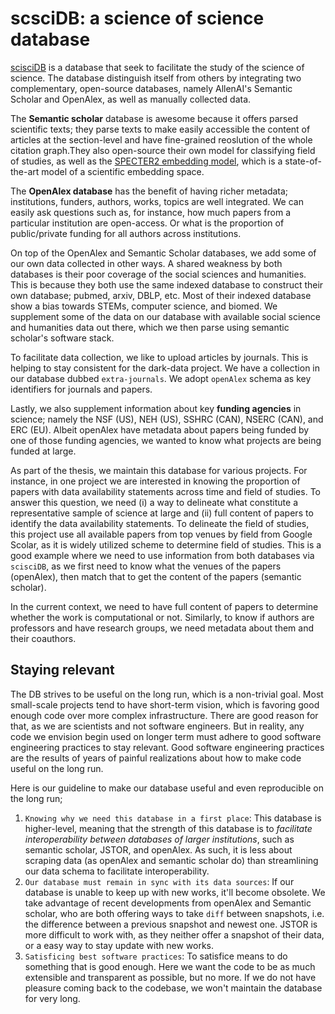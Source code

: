 <style type="text/css">

.focus {
  color: var(--theme-foreground-focus);
}

.invert {
  background-color: var(--theme-foreground-alt);
  color: var(--theme-background);
}

.crop {
  border-radius: 8px;
  margin: 1rem;
  max-width: calc(50% - 2rem);
  box-shadow: 0 0 0 0.75px rgba(128, 128, 128, 0.2), 0 6px 12px 6px rgba(0, 0, 0, 0.4);
  aspect-ratio: 3024 / 1888;
  object-fit: cover;
  object-position: 0 100%;
}

.wbr::before {
  content: "\200b";
}

.wide {
  max-width: 960px;
}

figcaption code {
  font-size: 90%; /* TODO move to global.css */
}

</style>


# scsciDB: a science of science database

[scisciDB](https://github.com/jstonge/scisciDB) is a database that seek to facilitate the study of the science of science. The database distinguish itself from others by integrating two complementary, open-source databases, namely AllenAI's Semantic Scholar and OpenAlex, as well as manually collected data. 

The **Semantic scholar** database is awesome because it offers parsed scientific texts; they parse texts to make easily accessible the content of articles at the section-level and have fine-grained reoslution of the whole citation graph.They also open-source their own model for classifying field of studies, as well as the [SPECTER2 embedding model](https://blog.allenai.org/specter2-adapting-scientific-document-embeddings-to-multiple-fields-and-task-formats-c95686c06567), which is a state-of-the-art model of a scientific embedding space.

The **OpenAlex database** has the benefit of having richer metadata; institutions, funders, authors, works, topics are well integrated. We can easily ask questions such as, for instance, how much papers from a particular institution are open-access. Or what is the proportion of public/private funding for all authors across institutions.

On top of the OpenAlex and Semantic Scholar databases, we add some of our own data collected in other ways. A shared weakness by both databases is their poor coverage of the social sciences and humanities. This is because they both use the same indexed database to construct their own database; pubmed, arxiv, DBLP, etc. Most of their indexed database show a bias towards STEMs, computer science, and biomed. We supplement some of the data on our database with available social science and humanities data out there, which we then parse using semantic scholar's software stack.

To facilitate data collection, we like to upload articles by journals. This is helping to stay consistent for the dark-data project. We have a collection in our database dubbed `extra-journals`. We adopt `openAlex` schema as key identifiers for journals and papers.

Lastly, we also supplement information about key **funding agencies** in science; namely the NSF (US), NEH (US), SSHRC (CAN), NSERC (CAN), and ERC (EU). Albeit openAlex have metadata about papers being funded by one of those funding agencies, we wanted to know what projects are being funded at large. 

As part of the thesis, we maintain this database for various projects. For instance, in one project we are interested in knowing the proportion of papers with data availability statements across time and field of studies. To answer this question, we need (i) a way to delineate what constitute a representative sample of science at large and (ii) full content of papers to identify the data availability statements. To delineate the field of studies, this project use all available papers from top venues by field from Google Scolar, as it is widely utilized scheme to determine field of studies. This is a good example where we need to use information from both databases via `scisciDB`, as we first need to know what the venues of the papers (openAlex), then match that to get the content of the papers (semantic scholar).

In the current context, we need to have full content of papers to determine whether the work is computational or not. Similarly, to know if authors are professors and have research groups, we need metadata about them and their coauthors.

## Staying relevant

The DB strives to be useful on the long run, which is a non-trivial goal. Most small-scale projects tend to have short-term vision, which is favoring good enough code over more complex infrastructure. There are good reason for that, as we are scientists and not software engineers. But in reality, any code we envision begin used on longer term must adhere to good software engineering practices to stay relevant. Good software engineering practices are the results of years of painful realizations about how to make code useful on the long run. 

Here is our guideline to make our database useful and even reproducible on the long run; 

 1. `Knowing why we need this database in a first place`: This database is higher-level, meaning that the strength of this database is to _facilitate interoperability between databases of larger institutions_, such as semantic scholar, JSTOR, and openAlex. As such, it is less about scraping data (as openAlex and semantic scholar do) than streamlining our data schema to facilitate interoperability. 
 1. `Our database must remain in sync with its data sources`: If our database is unable to keep up with new works, it'll become obsolete. We take advantage of recent developments from openAlex and Semantic scholar, who are both offering ways to take `diff` between snapshots, i.e. the difference between a previous snapshot and newest one. JSTOR is more difficult to work with, as they neither offer a snapshot of their data, or a easy way to stay update with new works.
 1. `Satisficing best software practices`: To satisfice means to do something that is good enough. Here we want the code to be as much extensible and transparent as possible, but no more. If we do not have pleasure coming back to the codebase, we won't maintain the database for very long.